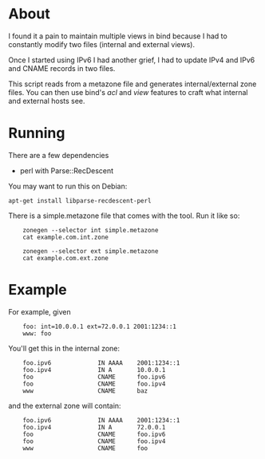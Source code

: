 # About

I found it a pain to maintain multiple views in bind because I had to constantly
modify two files (internal and external views).

Once I started using IPv6 I had another grief, I had to update IPv4 and IPv6 and CNAME
records in two files.

This script reads from a metazone file and generates internal/external zone files.  You
can then use bind's *acl* and *view* features to craft what internal and external
hosts see.

# Running

There are a few dependencies

 - perl with Parse::RecDescent

You may want to run this on Debian:

    apt-get install libparse-recdescent-perl

There is a simple.metazone file that comes with the tool.  Run it like so:

        zonegen --selector int simple.metazone
        cat example.com.int.zone

        zonegen --selector ext simple.metazone
        cat example.com.ext.zone

# Example

For example, given

        foo: int=10.0.0.1 ext=72.0.0.1 2001:1234::1
        www: foo

You'll get this in the internal zone:

        foo.ipv6             IN AAAA    2001:1234::1
        foo.ipv4             IN A       10.0.0.1
        foo                  CNAME      foo.ipv6
        foo                  CNAME      foo.ipv4
        www                  CNAME      baz

and the external zone will contain:

        foo.ipv6             IN AAAA    2001:1234::1
        foo.ipv4             IN A       72.0.0.1
        foo                  CNAME      foo.ipv6
        foo                  CNAME      foo.ipv4
        www                  CNAME      foo

<!-- vim: set ft=mkd -->
